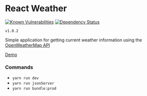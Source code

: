 # React Weather

[![Known Vulnerabilities](https://snyk.io/test/github/wsfuller/react-weather/badge.svg)](https://snyk.io/test/github/wsfuller/react-weather)
[![Dependency Status](https://gemnasium.com/badges/github.com/wsfuller/react-weather.svg)](https://gemnasium.com/github.com/wsfuller/react-weather)

`v1.0.2`

Simple application for getting current weather information using the [OpenWeatherMap API](https://openweathermap.org/api)

[Demo](https://wsfuller.dev/projects/react-weather/)

### Commands

- `yarn run dev`
- `yarn run jsonServer`
- `yarn run bundle:prod`
